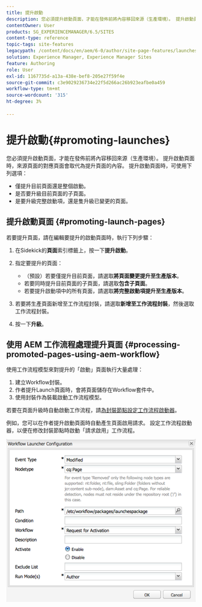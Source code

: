 ```yaml
---
title: 提升啟動
description: 您必須提升啟動頁面，才能在發佈前將內容移回來源（生產環境）。 提升啟動頁面時，來源頁面的對應頁面會取代為提升頁面的內容。
contentOwner: User
products: SG_EXPERIENCEMANAGER/6.5/SITES
content-type: reference
topic-tags: site-features
legacypath: /content/docs/en/aem/6-0/author/site-page-features/launches
solution: Experience Manager, Experience Manager Sites
feature: Authoring
role: User
exl-id: 1167735d-a13a-438e-bef8-205e27f59f4e
source-git-commit: c3e9029236734e22f5d266ac26b923eafbe0a459
workflow-type: tm+mt
source-wordcount: '315'
ht-degree: 3%

---
```


# 提升啟動{#promoting-launches}

您必須提升啟動頁面，才能在發佈前將內容移回來源（生產環境）。 提升啟動頁面時，來源頁面的對應頁面會取代為提升頁面的內容。 提升啟動頁面時，可使用下列選項：

* 僅提升目前頁面還是整個啟動。
* 是否要升級目前頁面的子頁面。
* 是要升級完整啟動項，還是隻升級已變更的頁面。

## 提升啟動頁面 {#promoting-launch-pages}

若要提升頁面，請在編輯要提升的啟動頁面時，執行下列步驟：

1. 在Sidekick的&#x200B;**頁面**&#x200B;索引標籤上，按一下&#x200B;**提升啟動**。
1. 指定要提升的頁面：

   * （預設）若要僅提升目前頁面，請選取&#x200B;**將頁面變更提升至生產版本**。
   * 若要同時提升目前頁面的子頁面，請選取&#x200B;**包含子頁面**。
   * 若要提升啟動項中的所有頁面，請選取&#x200B;**將完整啟動項提升至生產版本**。

1. 若要將生產頁面新增至工作流程封裝，請選取&#x200B;**新增至工作流程封裝**，然後選取工作流程封裝。
1. 按一下&#x200B;**升級**。

## 使用 AEM 工作流程處理提升頁面 {#processing-promoted-pages-using-aem-workflow}

使用工作流程模型來對提升的「啟動」頁面執行大量處理：

1. 建立Workflow封裝。
1. 作者提升Launch頁面時，會將頁面儲存在Workflow套件中。
1. 使用封裝作為裝載啟動工作流程模型。

若要在頁面升級時自動啟動工作流程，請[為封裝節點設定工作流程啟動器](/help/sites-administering/workflows-starting.md#workflows-launchers)。

例如，您可以在作者提升啟動頁面時自動產生頁面啟用請求。 設定工作流程啟動器，以便在修改封裝節點時啟動「請求啟用」工作流程。

![chlimage_1-136](assets/chlimage_1-136.png)
